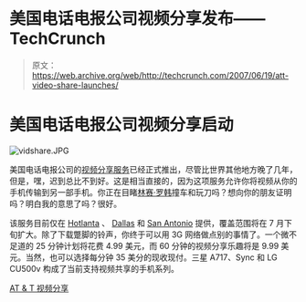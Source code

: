 # 美国电话电报公司视频分享发布——TechCrunch

> 原文：<https://web.archive.org/web/http://techcrunch.com/2007/06/19/att-video-share-launches/>

# 美国电话电报公司视频分享启动

![vidshare.JPG](img/63bc8ddc1085ad06c3a63a42e68aee4a.png)

美国电话电报公司的[视频分享服务](https://web.archive.org/web/20210410223948/http://crunchgear.com/2007/03/28/ctia-2007-hotness-video-share/)已经正式推出，尽管比世界其他地方晚了几年，但是，嘿，迟到总比不到好。这是相当直接的，因为这项服务允许你将视频从你的手机传输到另一部手机。你正在目睹[林赛·罗韩](https://web.archive.org/web/20210410223948/http://9021oh.com/?cat=15)撞车和玩刀吗？想向你的朋友证明吗？明白我的意思了吗？很好。

该服务目前仅在 [Hotlanta](https://web.archive.org/web/20210410223948/http://www.simpleweather.com/30356) 、 [Dallas](https://web.archive.org/web/20210410223948/http://www.simpleweather.com/75315) 和 [San Antonio](https://web.archive.org/web/20210410223948/http://www.simpleweather.com/78247) 提供，覆盖范围将在 7 月下旬扩大。除了下载蹩脚的铃声，你终于可以用 3G 网络做点别的事情了。一个微不足道的 25 分钟计划将花费 4.99 美元，而 60 分钟的视频分享乐趣将是 9.99 美元。当然，也可以选择每分钟 35 美分的现收现付。三星 A717、Sync 和 LG CU500v 构成了当前支持视频共享的手机系列。

[AT & T 视频分享](https://web.archive.org/web/20210410223948/http://www.attvideoshare.com/)